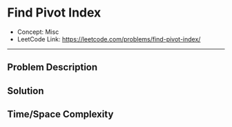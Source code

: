 # Find Pivot Index

- Concept: Misc
- LeetCode Link: https://leetcode.com/problems/find-pivot-index/

---

## Problem Description

## Solution

## Time/Space Complexity

